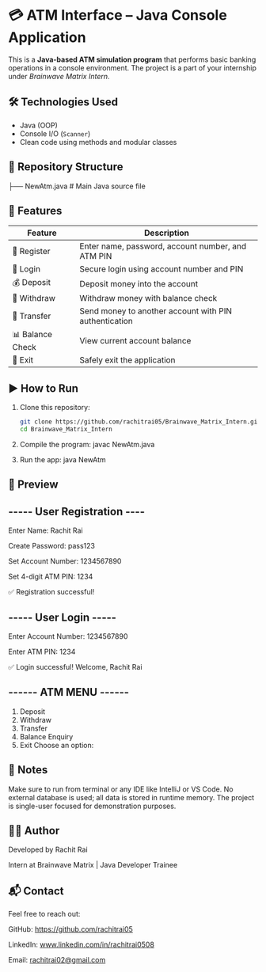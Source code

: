 # 💳 ATM Interface – Java Console Application

This is a **Java-based ATM simulation program** that performs basic banking operations in a console environment. The project is a part of your internship under *Brainwave Matrix Intern*.

## 🛠 Technologies Used
- Java (OOP)
- Console I/O (`Scanner`)
- Clean code using methods and modular classes

## 📁 Repository Structure
├── NewAtm.java # Main Java source file

## 🔐 Features

| Feature         | Description                                      |
|-----------------|--------------------------------------------------|
| 👤 Register     | Enter name, password, account number, and ATM PIN |
| 🔐 Login        | Secure login using account number and PIN        |
| 💰 Deposit      | Deposit money into the account                   |
| 💸 Withdraw     | Withdraw money with balance check                |
| 🔁 Transfer     | Send money to another account with PIN authentication      |
| 📊 Balance Check| View current account balance                     |
| 🚪 Exit         | Safely exit the application                      |


## ▶️ How to Run

1. Clone this repository:
   ```bash
   git clone https://github.com/rachitrai05/Brainwave_Matrix_Intern.git
   cd Brainwave_Matrix_Intern

2. Compile the program:
   javac NewAtm.java
   
3. Run the app:
   java NewAtm

## 📸 Preview

## ----- User Registration ----
   
   Enter Name: Rachit Rai
   
   Create Password: pass123

   Set Account Number: 1234567890

   Set 4-digit ATM PIN: 1234

✅ Registration successful!

## ----- User Login -----

Enter Account Number: 1234567890

Enter ATM PIN: 1234

✅ Login successful! Welcome, Rachit Rai

## ------ ATM MENU ------
1. Deposit
2. Withdraw
3. Transfer
4. Balance Enquiry
5. Exit
Choose an option:


## 📌 Notes
Make sure to run from terminal or any IDE like IntelliJ or VS Code.
No external database is used; all data is stored in runtime memory.
The project is single-user focused for demonstration purposes.

## 🙋‍♂️ Author

Developed by Rachit Rai

Intern at Brainwave Matrix | Java Developer Trainee

## 📬 Contact
Feel free to reach out:

GitHub: https://github.com/rachitrai05

LinkedIn: www.linkedin.com/in/rachitrai0508

Email: rachitrai02@gmail.com
